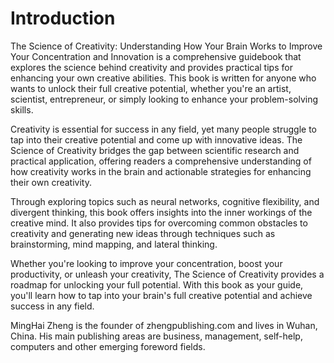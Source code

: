 # Introduction

The Science of Creativity: Understanding How Your Brain Works to Improve Your Concentration and Innovation is a comprehensive guidebook that explores the science behind creativity and provides practical tips for enhancing your own creative abilities. This book is written for anyone who wants to unlock their full creative potential, whether you're an artist, scientist, entrepreneur, or simply looking to enhance your problem-solving skills.

Creativity is essential for success in any field, yet many people struggle to tap into their creative potential and come up with innovative ideas. The Science of Creativity bridges the gap between scientific research and practical application, offering readers a comprehensive understanding of how creativity works in the brain and actionable strategies for enhancing their own creativity.

Through exploring topics such as neural networks, cognitive flexibility, and divergent thinking, this book offers insights into the inner workings of the creative mind. It also provides tips for overcoming common obstacles to creativity and generating new ideas through techniques such as brainstorming, mind mapping, and lateral thinking.

Whether you're looking to improve your concentration, boost your productivity, or unleash your creativity, The Science of Creativity provides a roadmap for unlocking your full potential. With this book as your guide, you'll learn how to tap into your brain's full creative potential and achieve success in any field.

MingHai Zheng is the founder of zhengpublishing.com and lives in Wuhan, China. His main publishing areas are business, management, self-help, computers and other emerging foreword fields.
